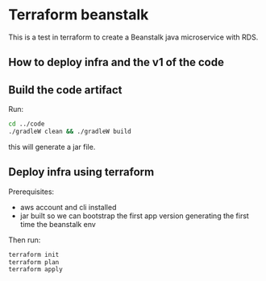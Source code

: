 # Terraform beanstalk
This is a test in terraform to create a Beanstalk java microservice with RDS.


## How to deploy infra and the v1 of the code

## Build the code artifact
Run: 
```bash 
cd ../code
./gradleW clean && ./gradleW build
```
this will generate a jar file.

## Deploy infra using terraform
Prerequisites:
- aws account and cli installed
- jar built so we can bootstrap the first app version generating the first time the beanstalk env

Then run:
```bash
terraform init
terraform plan
terraform apply
```
